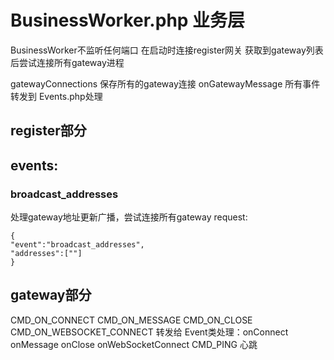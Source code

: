 #  BusinessWorker.php 业务层

BusinessWorker不监听任何端口 
在启动时连接register网关
获取到gateway列表后尝试连接所有gateway进程

gatewayConnections 保存所有的gateway连接
onGatewayMessage
所有事件转发到 Events.php处理


## register部分
## events:
### broadcast_addresses 
处理gateway地址更新广播，尝试连接所有gateway
request:
``` 
{
"event":"broadcast_addresses",
"addresses":[""]
}
```

## gateway部分

CMD_ON_CONNECT CMD_ON_MESSAGE CMD_ON_CLOSE CMD_ON_WEBSOCKET_CONNECT
转发给 Event类处理：onConnect onMessage onClose onWebSocketConnect
CMD_PING 心跳